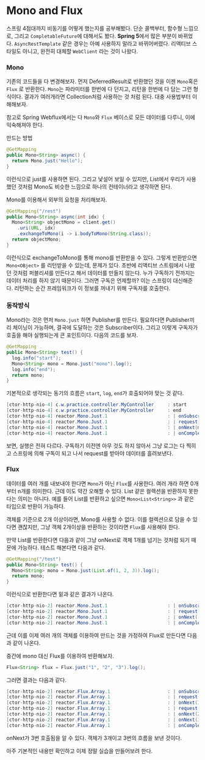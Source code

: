 # Mono and Flux



스프링 4점대까지 비동기를 어떻게 했는지를 공부해봤다. 단순 콜백부터, 함수형 느낌으로, 그리고 `CompletableFuture`에 대해서도 봤다. **Spring 5**에서 많은 부분이 바뀌었다. `AsyncRestTemplate` 같은 경우는 아예 사용하지 말라고 바뀌어버렸다. 리액티브 스타일도 아니고, 완전히 대체할 `WebClient` 라는 것이 나왔다.



### Mono

기존의 코드들을 다 변경해보자. 먼저 DeferredResult로 반환했던 것을 이젠 `Mono`혹은 `Flux` 로 반환한다. `Mono`는 파라미터를 한번에 다 던지고, 리턴을 한번에 다 담는 그런 형식이다. 결과가 여러개라면 Collection처럼 사용하는 것 처럼 된다. 대충 사용법부터 이해해보자.

참고로 Spring Webflux에서는 다 `Mono`와 `Flux` 베이스로 모든 데이터를 다루니, 이에 익숙해져야 한다.

만드는 방법

```java
@GetMapping
public Mono<String> async() {
  return Mono.just("Hello");
}
```

이런식으로 just를 사용하면 된다. 그리고 낯설어 보일 수 있지만,  List에서 우리가 사용했던 것처럼 Mono도 비슷한 느낌으로 하나의 컨테이너라고 생각하면 된다.

Mono를 이용해서 외부의 요청을 처리해보자.

``` java
@GetMapping("/rest")
public Mono<String> async(int idx) {
  Mono<String> objectMono = client.get()
    .uri(URL, idx)
    .exchangeToMono(i -> i.bodyToMono(String.class));
  return objectMono;
}
```

이런식으로 exchangeToMono를 통해 mono를 반환받을 수 있다. 그렇게 반환받으면 `Mono<OBject>` 를 리턴받을 수 있는데, 문제가 있다. 초반에 리액티브 스트림에서 나왔던 것처럼 퍼블리셔를 만든다고 해서 데이터를 만들지 않는다. 누가 구독하기 전까지는 데이터 처리를 하지 않기 때문이다. 그러면 구독은 언제할까? 이는 스프링이 대신해준다. 리턴하는 순간 프레임워크가 이 정보를 꺼내기 위해 구독자를 호출한다.



### 동작방식

Mono라는 것은 먼저 `Mono.just` 하면  Publisher를 만든다. 필요하다면 Publisher끼리 체이닝이 가능하며, 결국에 도달하는 것은 Subscriber이다. 그리고 이렇게 구독자가 호출을 해야 실행되는게 큰 포인트이다. 다음의 코드를 보자.

```java
@GetMapping
public Mono<String> test() {
  log.info("start");
  Mono<String> mono = Mono.just("mono").log();
  log.info("end");
  return mono;
}
```

기본적으로 생각되는 동기의 흐름은 `start`, `log`, `end`가 호출되어야 맞는 것 같다.

```java
[ctor-http-nio-4] c.w.practice.controller.MyController     : start
[ctor-http-nio-4] c.w.practice.controller.MyController     : end
[ctor-http-nio-4] reactor.Mono.Just.1                      : | onSubscribe([Synchronous Fuseable] Operators.ScalarSubscription)
[ctor-http-nio-4] reactor.Mono.Just.1                      : | request(unbounded)
[ctor-http-nio-4] reactor.Mono.Just.1                      : | onNext(mono)
[ctor-http-nio-4] reactor.Mono.Just.1                      : | onComplete()
```

보면, 실행은 전혀 다르다. 구독하기 이전엔 아무 것도 하지 않아서 그냥 로그는 다 찍히고 스프링에 의해 구독이 되고 나서 request를 받아야 데이터를 흘려보낸다.



### Flux

데이터를 여러 개를 내보내야 한다면 `Mono`가 아닌 `Flux`를 사용한다. 여러 개라 하면 0개부터 n개를 의미한다. 근데 이도 약간 오해할 수 있다. List 같은 컬렉션을 반환하지 못한다는 의미는 아니다. 예를 들어 List를 반환하고 싶으면 `Mono<List<String>>` 과 같은 타입으로 반환이 가능하다.

객체를 기준으로 2개 이상이라면, Mono를 사용할 수 없다. 이를 컬렉션으로 담을 수 있다면 괜찮지만, 그냥 객체 2개이상을 반환하는 것이라면 `Flux`를 사용해야 한다.

만약 List를 반환한다면 다음과 같이 그냥 onNext로 객체 1개를 넘기는 것처럼 되기 때문에 가능하다. 테스트 해본다면 다음과 같다.

```java
@GetMapping("/test")
public Mono<String> test() {
  Mono<String> mono = Mono.just(List.of(1, 2, 3)).log();
  return mono;
}
```

이런식으로 반환한다면 밑과 같은 결과가 나온다.

```java
[ctor-http-nio-2] reactor.Mono.Just.1                      : | onSubscribe([Synchronous Fuseable] Operators.ScalarSubscription)
[ctor-http-nio-2] reactor.Mono.Just.1                      : | request(unbounded)
[ctor-http-nio-2] reactor.Mono.Just.1                      : | onNext([1, 2, 3])
[ctor-http-nio-2] reactor.Mono.Just.1                      : | onComplete()
```

근데 이를 이제 여러 개의 객체를 이용하여 만드는 것을 가정하여 Flux로 만든다면 다음과 같이 나온다.

중간에 mono 대신 Flux를 이용하여 반환해보자.

```java
Flux<String> flux = Flux.just("1", "2", "3").log();
```

그러면 결과는 다음과 같다.

```java
[ctor-http-nio-2] reactor.Flux.Array.1                     : | onSubscribe([Synchronous Fuseable] FluxArray.ArraySubscription)
[ctor-http-nio-2] reactor.Flux.Array.1                     : | request(1)
[ctor-http-nio-2] reactor.Flux.Array.1                     : | onNext(1)
[ctor-http-nio-2] reactor.Flux.Array.1                     : | request(127)
[ctor-http-nio-2] reactor.Flux.Array.1                     : | onNext(2)
[ctor-http-nio-2] reactor.Flux.Array.1                     : | onNext(3)
[ctor-http-nio-2] reactor.Flux.Array.1                     : | onComplete()
```

onNext가 3번 호출됨을 알 수 있다. 객체가 3개이고 3번의 흐름을 보낸 것이다.

아주 기본적인 내용만 확인하고 이제 정말 실습을 만들어보려 한다.